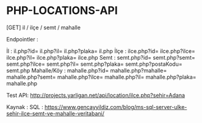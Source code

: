 # PHP-LOCATIONS-API
[GET] il / ilçe / semt / mahalle

Endpointler :
  
  İl :
    il.php?id=
    il.php?il=
    il.php?plaka=
    il.php
  İlçe :
    ilce.php?id=
    ilce.php?ilce=
    ilce.php?il=
    ilce.php?plaka=
    ilce.php
  Semt :
    semt.php?id=
    semt.php?semt=
    semt.php?ilce=
    semt.php?il=
    semt.php?plaka=
    semt.php?postaKodu=
    semt.php
  Mahalle/Köy :
    mahalle.php?id=
    mahalle.php?mahalle=
    mahalle.php?semt=
    mahalle.php?ilce=
    mahalle.php?il=
    mahalle.php?plaka=
    mahalle.php
    
Test API:
  http://projects.yarligan.net/api/location/ilce.php?sehir=Adana

Kaynak :
SQL : https://www.gencayyildiz.com/blog/ms-sql-server-ulke-sehir-ilce-semt-ve-mahalle-veritabani/
